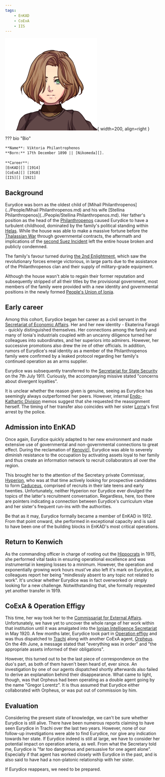 ```yaml
---
tags:
    - EnKAD
    - CoExA
    - IIS
---
```


![Eurydice](../assets/people/E1923.png){ width=200, align=right }

??? bio "Bio"

    **Name**: Viktoria Philantrophenos  
    **Born:** 17th December 1890 || [Nikomeda][].  

    **Career**:  
    [EnKAD][] [1914]  
    [CoExA][] [1918]  
    [IIS][] [1921]  

## Background
Eurydice was born as the oldest child of [Mihail Philanthropenos](../People/Mihail Philanthropenos.md) and his wife [Stellina Philanthropenos](../People/Stellina Philanthropenos.md). Her father's position as the head of the [Philanthropenos](../Organizations/Philanthropenos.md) caused Eurydice to have a turbulent childhood, dominated by the family's political standing within [Helas](../States/Helas). While the house was able to  make a massive fortune before the [Thalassian War](../Events/Helas.md) through governmental contracts, the aftermath and implications of the [second Suez Incident](../Events/Suez2.md) left the entire house broken and publicly condemned.

The family's favour turned during [the 2nd Enlightment](../Events/2nd%20Enlightement.md), which saw the revolutionary forces emerge victorious, in large parts due to the assistance of the Philanthropenos clan and their supply of military-grade equipment.

Although the house wasn't able to regain their former reputation and subsequently stripped of all their titles by the provisional government, most members of the family were provided with a new identity and governmental positions in the newly formed [People's Union of Ionia](../States/Ionia.md).


## Early career
Among this cohort, Eurydice began her career as a civil servant in the [Secretariat of Economic Affairs](../Organizations/SEA.md). Her and her new identity - Ekaterina Faragó - quickly distinguished themselves. Her connections among the family and many of Ionia's industrials coupled with an uncanny diligence turned her colleagues into subordinates, and her superiors into admirers. However, her successive promotions also drew the ire of other officials. In addition, rumors of Eurydice's real identity as a member of the Philanthropenos family were confirmed by a leaked protocol regarding her family's continued operation as an arms supplier.

Eurydice was subsequently transferred to the [Secretariat for State Security](../Organizations/StateSec.md) on the 7th July 1911. Curiously, the accompanying missive stated "concerns about divergent loyalties". 

It is unclear whether the reason given is genuine, seeing as Eurydice has seemingly always outperformed her peers. However, internal [Endo-Kathartic Division](../Organizations/EnKAD.md) memos suggest that she requested the reassignment herself. The timing of her transfer also coincides with her sister [Lorna](../People/Pandora.md)'s first arrest by the police.

## Admission into EnKAD
Once again, Eurydice quickly adapted to her new environment and made extensive use of governmental and non-governmental connections to great effect. During the reclamation of [Kenović|](../Cities/Kenovice.md), Eurydice was able to severely diminish resistance to the occupation by activating assets loyal to her family and thus create an information network to recruit collaborators all over the region.

This brought her to the attention of the Secretary private Commissar, [Hyperion](../People/Hyperion.md), who was at that time actively looking for prospective candidates to form [Caduceus](../Organizations/Caduceus.md), comprised of recruits in their late teens and early twenties. Unfortunately, neither Hyperion nor Eurydice ever divulged the topics of the latter's recruitment conversation. Regardless, here, too there are pointers indicating a connection between Eurydice's curriculum vitae and her sister's frequent run-ins with the authorities.

Be that as it may, Eurydice formally became a member of EnKAD in 1912. From that point onward, she performed in exceptional capacity and is said to have been one of the building blocks in EnKAD's most critical operations.

## Return to Kenwich
As the commanding officer in charge of rooting out the [Hippocrats](../Organizations/Hippocrats.md) in 1915, she performed vital tasks in ensuring operational excellence and was instrumental in keeping losses to a minimum. However, the operation and exponentially growing work hours must've also left it's mark on Eurydice, as colleagues report her being "mindlessly absent to any topic not related to work". It's unclear whether Eurydice was in fact overworked or simply looking for a new challenge. Notwithstanding that, she formally requested yet another transfer in 1919.

## CoExA & Operation Effigy
This time, her way took her to the [Commissariat for External Affairs](../Organizations/CoExA.md). Unfortunately, we have yet to uncover the whole range of her work within that institution until it was amalgated into the [Ionian Intelligence Secretariat](../Organizations/IIS.md) in May 1920. A few months later, Eurydice took part in [Operation effigy](../Events/effigy.md) and was thus dispatched to [Trachi](../Cities/Trachi.md) along with another CoExA agent, [Orpheus](../People/Orpheus.md). On the 4th June, a message stated that "everything was in order" and "the appropriate assets informed of their obligations".

However, this turned out to be the last piece of correspondence on the duo's part, as both of them haven't been heard of, ever since. An investigation by one of our agents dispatched shortly afterwards also failed to derive an explanation behind their disappearance. What came to light, though, was that Orpheus had been operating as a double agent going by the name "Gregor Lorentz". It is thus assumed that Eurydice either collaborated with Orpheus, or was put out of commission by him. 

## Evaluation
Considering the present state of knowledge, we can't be sure whether Eurydice is still alive. There have been numerous reports claiming to have seen Eurydice in Trachi over the last two years. However, none of our follow-up investigations were able to find Eurydice, nor give any indication towards her state. If Eurydice indeed is still at large, we have to consider her potential impact on operation arteria, as well. From what the Secretary told me, Eurydice is "far too dangerous and persuasive for one agent alone".  
Especially if that agent has worked closely with Eurydice in the past, and is also said to have had a non-platonic relationship with her sister. 

If Eurydice reappears, we need to be prepared.
